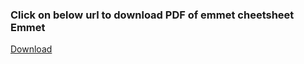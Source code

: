 ### Click on below url to download PDF of emmet cheetsheet Emmet

<a href="https://github.com/codingwarriorsjsInstagramPosts/post9/raw/master/cheatsheet-a5.pdf" download="Emmet cheetsheet">Download</a>